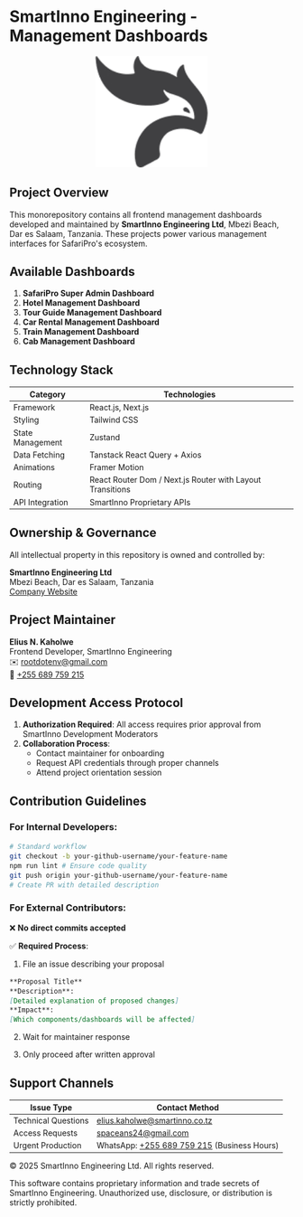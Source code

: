 # SmartInno Engineering - Management Dashboards

<div align="center">
  <img src="./assets/safari_pro_logo.png" alt="SafariPro Management Logo" width="200">
</div>

## Project Overview

This monorepository contains all frontend management dashboards developed and maintained by **SmartInno Engineering Ltd**, Mbezi Beach, Dar es Salaam, Tanzania. These projects power various management interfaces for SafariPro's ecosystem.

## Available Dashboards

1. **SafariPro Super Admin Dashboard**
2. **Hotel Management Dashboard**
3. **Tour Guide Management Dashboard**
4. **Car Rental Management Dashboard**
5. **Train Management Dashboard**
6. **Cab Management Dashboard**

## Technology Stack

| Category         | Technologies                                              |
| ---------------- | --------------------------------------------------------- |
| Framework        | React.js, Next.js                                         |
| Styling          | Tailwind CSS                                              |
| State Management | Zustand                                                   |
| Data Fetching    | Tanstack React Query + Axios                              |
| Animations       | Framer Motion                                             |
| Routing          | React Router Dom / Next.js Router with Layout Transitions |
| API Integration  | SmartInno Proprietary APIs                                |

## Ownership & Governance

All intellectual property in this repository is owned and controlled by:

**SmartInno Engineering Ltd**  
Mbezi Beach, Dar es Salaam, Tanzania  
[Company Website](https://smartinno.net/)

## Project Maintainer

**Elius N. Kaholwe**  
Frontend Developer, SmartInno Engineering  
✉️ [rootdotenv@gmail.com](mailto:rootdotenv@gmail.com)  
📱 [+255 689 759 215](https://wa.me/255689759215)

## Development Access Protocol

1. **Authorization Required**: All access requires prior approval from SmartInno Development Moderators
2. **Collaboration Process**:
   - Contact maintainer for onboarding
   - Request API credentials through proper channels
   - Attend project orientation session

## Contribution Guidelines

### For Internal Developers:

```bash
# Standard workflow
git checkout -b your-github-username/your-feature-name
npm run lint # Ensure code quality
git push origin your-github-username/your-feature-name
# Create PR with detailed description
```

### For External Contributors:

❌ **No direct commits accepted**

✅ **Required Process**:

1. File an issue describing your proposal

```markdown
**Proposal Title**  
**Description**:  
[Detailed explanation of proposed changes]  
**Impact**:  
[Which components/dashboards will be affected]
```

2. Wait for maintainer response

3. Only proceed after written approval

## Support Channels

| Issue Type          | Contact Method                                                            |
| ------------------- | ------------------------------------------------------------------------- |
| Technical Questions | elius.kaholwe@smartinno.co.tz                                             |
| Access Requests     | spaceans24@gmail.com                                                      |
| Urgent Production   | WhatsApp: [+255 689 759 215](https://wa.me/255689759215) (Business Hours) |

© 2025 SmartInno Engineering Ltd. All rights reserved.

This software contains proprietary information and trade secrets
of SmartInno Engineering. Unauthorized use, disclosure, or
distribution is strictly prohibited.
